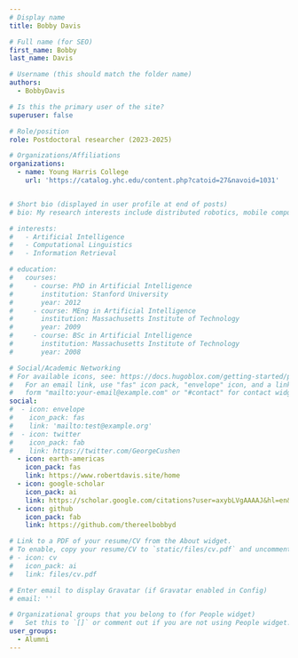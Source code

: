 ```yaml
---
# Display name
title: Bobby Davis

# Full name (for SEO)
first_name: Bobby
last_name: Davis

# Username (this should match the folder name)
authors:
  - BobbyDavis

# Is this the primary user of the site?
superuser: false

# Role/position
role: Postdoctoral researcher (2023-2025)

# Organizations/Affiliations
organizations:
  - name: Young Harris College
    url: 'https://catalog.yhc.edu/content.php?catoid=27&navoid=1031'


# Short bio (displayed in user profile at end of posts)
# bio: My research interests include distributed robotics, mobile computing and programmable matter.

# interests:
#   - Artificial Intelligence
#   - Computational Linguistics
#   - Information Retrieval

# education:
#   courses:
#     - course: PhD in Artificial Intelligence
#       institution: Stanford University
#       year: 2012
#     - course: MEng in Artificial Intelligence
#       institution: Massachusetts Institute of Technology
#       year: 2009
#     - course: BSc in Artificial Intelligence
#       institution: Massachusetts Institute of Technology
#       year: 2008

# Social/Academic Networking
# For available icons, see: https://docs.hugoblox.com/getting-started/page-builder/#icons
#   For an email link, use "fas" icon pack, "envelope" icon, and a link in the
#   form "mailto:your-email@example.com" or "#contact" for contact widget.
social:
#  - icon: envelope
#    icon_pack: fas
#    link: 'mailto:test@example.org'
#  - icon: twitter
#    icon_pack: fab
#    link: https://twitter.com/GeorgeCushen
  - icon: earth-americas
    icon_pack: fas
    link: https://www.robertdavis.site/home
  - icon: google-scholar
    icon_pack: ai
    link: https://scholar.google.com/citations?user=axybLVgAAAAJ&hl=en&oi=ao
  - icon: github
    icon_pack: fab
    link: https://github.com/thereelbobbyd

# Link to a PDF of your resume/CV from the About widget.
# To enable, copy your resume/CV to `static/files/cv.pdf` and uncomment the lines below.
# - icon: cv
#   icon_pack: ai
#   link: files/cv.pdf

# Enter email to display Gravatar (if Gravatar enabled in Config)
# email: ''

# Organizational groups that you belong to (for People widget)
#   Set this to `[]` or comment out if you are not using People widget.
user_groups:
  - Alumni
---
```


